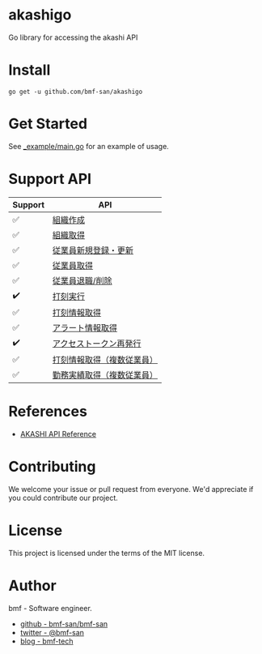 # akashigo
Go library for accessing the akashi API

# Install
`go get -u github.com/bmf-san/akashigo`

# Get Started
See [_example/main.go](https://github.com/bmf-san/akashigo/blob/master/_examples) for an example of usage.

# Support API
|      Support      |                                                                       API                                                                        |
| ----------------- | ------------------------------------------------------------------------------------------------------------------------------------------------ |
| :white_check_mark: | [組織作成](https://akashi.zendesk.com/hc/ja/articles/115000475854-AKASHI-%E5%85%AC%E9%96%8BAPI-%E4%BB%95%E6%A7%98#create_organization)           |
| :white_check_mark: | [組織取得](https://akashi.zendesk.com/hc/ja/articles/115000475854-AKASHI-%E5%85%AC%E9%96%8BAPI-%E4%BB%95%E6%A7%98#get_organization)              |
| :white_check_mark: | [従業員新規登録・更新](https://akashi.zendesk.com/hc/ja/articles/115000475854-AKASHI-%E5%85%AC%E9%96%8BAPI-%E4%BB%95%E6%A7%98#create_staff)      |
| :white_check_mark: | [従業員取得](https://akashi.zendesk.com/hc/ja/articles/115000475854-AKASHI-%E5%85%AC%E9%96%8BAPI-%E4%BB%95%E6%A7%98#get_staff)                   |
| :white_check_mark: | [従業員退職/削除](https://akashi.zendesk.com/hc/ja/articles/115000475854-AKASHI-%E5%85%AC%E9%96%8BAPI-%E4%BB%95%E6%A7%98#delete_staff)           |
| :heavy_check_mark: | [打刻実行](https://akashi.zendesk.com/hc/ja/articles/115000475854-AKASHI-%E5%85%AC%E9%96%8BAPI-%E4%BB%95%E6%A7%98#stamp)                         |
| :white_check_mark: | [打刻情報取得](https://akashi.zendesk.com/hc/ja/articles/115000475854-AKASHI-%E5%85%AC%E9%96%8BAPI-%E4%BB%95%E6%A7%98#get_stamp)                 |
| :white_check_mark: | [アラート情報取得](https://akashi.zendesk.com/hc/ja/articles/115000475854-AKASHI-%E5%85%AC%E9%96%8BAPI-%E4%BB%95%E6%A7%98#get_alert)             |
| :heavy_check_mark: | [アクセストークン再発行](https://akashi.zendesk.com/hc/ja/articles/115000475854-AKASHI-%E5%85%AC%E9%96%8BAPI-%E4%BB%95%E6%A7%98#get_token)       |
| :white_check_mark: | [打刻情報取得（複数従業員）](https://akashi.zendesk.com/hc/ja/articles/115000475854-AKASHI-%E5%85%AC%E9%96%8BAPI-%E4%BB%95%E6%A7%98#get_stamps)  |
| :white_check_mark: | [勤務実績取得（複数従業員）](https://akashi.zendesk.com/hc/ja/articles/115000475854-AKASHI-%E5%85%AC%E9%96%8BAPI-%E4%BB%95%E6%A7%98#get_records) |

# References
- [AKASHI API Reference](https://akashi.zendesk.com/hc/ja/articles/115000475854-AKASHI-%E5%85%AC%E9%96%8BAPI-%E4%BB%95%E6%A7%98A)

# Contributing
We welcome your issue or pull request from everyone.
We'd appreciate if you could contribute our project.

# License
This project is licensed under the terms of the MIT license.

# Author
bmf - Software engineer.

- [github - bmf-san/bmf-san](https://github.com/bmf-san/bmf-san)
- [twitter - @bmf-san](https://twitter.com/bmf_san)
- [blog - bmf-tech](http://bmf-tech.com/)